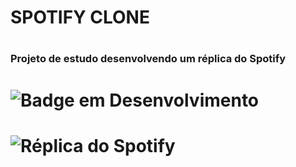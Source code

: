 # SPOTIFY CLONE

# <h3>Projeto de estudo desenvolvendo um réplica do Spotify</h3>

# ![Badge em Desenvolvimento](http://img.shields.io/static/v1?label=STATUS&message=EM%20DESENVOLVIMENTO&color=GREEN&style=for-the-badge)
# ![Réplica do Spotify](https://user-images.githubusercontent.com/5011216/226028766-79c50ca1-5d7f-429f-9165-ce065849b757.jpg)
